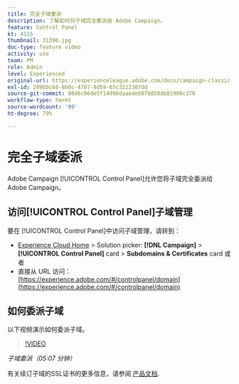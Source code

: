 ```yaml
---
title: 完全子域委派
description: 了解如何将子域完全委派给 Adobe Campaign。
feature: Control Panel
kt: 4115
thumbnail: 31390.jpg
doc-type: feature video
activity: use
team: PM
role: Admin
level: Experienced
original-url: https://experienceleague.adobe.com/docs/campaign-classic-learn/tutorials/administrating/control-panel-acc/subdomain-delegation.html
exl-id: 28960c68-860c-4707-8d59-65c3222307dd
source-git-commit: 80d6c06de5f14996daaedeb07b050db81908c370
workflow-type: tm+mt
source-wordcount: '99'
ht-degree: 79%

---
```


# 完全子域委派

Adobe Campaign [!UICONTROL Control Panel]允许您将子域完全委派给 Adobe Campaign。

## 访问[!UICONTROL Control Panel]子域管理

要在 [!UICONTROL Control Panel]中访问子域管理，请转到：

* [Experience Cloud Home](https://experience.adobe.com/#/home) > Solution picker: **[!DNL Campaign]** > **[!UICONTROL Control Panel]** card > **Subdomains &amp; Certificates** card
或者
* 直接从 URL 访问：[https://experience.adobe.com/#/controlpanel/domain](https://experience.adobe.com/#/controlpanel/domain)

## 如何委派子域

以下视频演示如何委派子域。

>[!VIDEO](https://video.tv.adobe.com/v/31390?quality=12)

*子域委派（05:07 分钟）*

有关续订子域的SSL证书的更多信息，请参阅 [产品文档](https://experienceleague.adobe.com/docs/control-panel/using/subdomains-and-certificates/renewing-subdomain-certificate.html).

